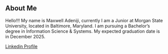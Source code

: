 ## About Me
Hello!!! My name is Maxwell Adeniji, currently I am a Junior at Morgan State University, located in Baltimore, Maryland. I am pursuing a Bachelor’s degree in Information Science & Systems. My expected graduation date is in December 2025.

[Linkedin Profile](https://www.linkedin.com/in/maxwell-adeniji-149330245/)

